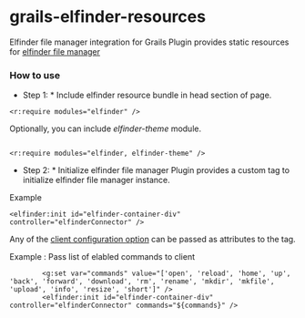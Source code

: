 grails-elfinder-resources
=========================

Elfinder file manager integration for Grails
Plugin provides static resources for [elfinder file manager](http://elfinder.org/)

### How to use
* Step 1: * Include elfinder resource bundle in head section of page. 

```
<r:require modules="elfinder" />
```

Optionally, you can include *elfinder-theme* module.

```

<r:require modules="elfinder, elfinder-theme" />

```


* Step 2: * Initialize elfinder file manager
Plugin provides a custom tag to initialize elfinder file manager instance.

Example
```
<elfinder:init id="elfinder-container-div" controller="elfinderConnector" />

```

Any of the [client configuration option](https://github.com/Studio-42/elFinder/wiki/Client-configuration-options) can be passed as attributes to the tag.

Example : Pass list of elabled commands to client

```
		<g:set var="commands" value="['open', 'reload', 'home', 'up', 'back', 'forward', 'download', 'rm', 'rename', 'mkdir', 'mkfile', 'upload', 'info', 'resize', 'short']" />
		<elfinder:init id="elfinder-container-div" controller="elfinderConnector" commands="${commands}" />		

```  

 
